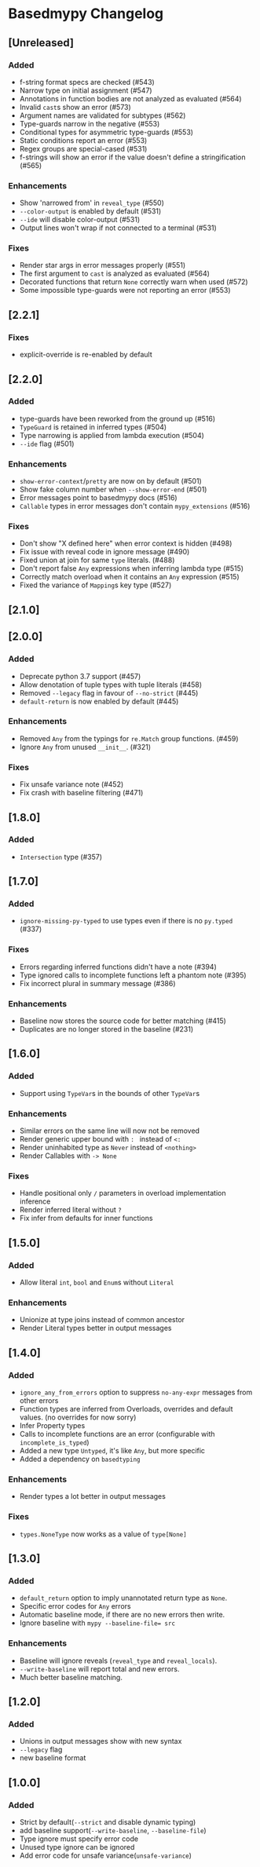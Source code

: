 # Basedmypy Changelog

## [Unreleased]
### Added
- f-string format specs are checked (#543)
- Narrow type on initial assignment (#547)
- Annotations in function bodies are not analyzed as evaluated (#564)
- Invalid `cast`s show an error (#573)
- Argument names are validated for subtypes (#562)
- Type-guards narrow in the negative (#553)
- Conditional types for asymmetric type-guards (#553)
- Static conditions report an error (#553)
- Regex groups are special-cased (#531)
- f-strings will show an error if the value doesn't define a stringification (#565)
### Enhancements
- Show 'narrowed from' in `reveal_type` (#550)
- `--color-output` is enabled by default (#531)
- `--ide` will disable color-output (#531)
- Output lines won't wrap if not connected to a terminal (#531)
### Fixes
- Render star args in error messages properly (#551)
- The first argument to `cast` is analyzed as evaluated (#564)
- Decorated functions that return `None` correctly warn when used (#572)
- Some impossible type-guards were not reporting an error (#553)

## [2.2.1]
### Fixes
- explicit-override is re-enabled by default

## [2.2.0]
### Added
- type-guards have been reworked from the ground up (#516)
- `TypeGuard` is retained in inferred types (#504)
- Type narrowing is applied from lambda execution (#504)
- `--ide` flag (#501)
### Enhancements
- `show-error-context`/`pretty` are now on by default (#501)
- Show fake column number when `--show-error-end` (#501)
- Error messages point to basedmypy docs (#516)
- `Callable` types in error messages don't contain `mypy_extensions` (#516)
### Fixes
- Don't show "X defined here" when error context is hidden (#498)
- Fix issue with reveal code in ignore message (#490)
- Fixed union at join for same `type` literals. (#488)
- Don't report false `Any` expressions when inferring lambda type (#515)
- Correctly match overload when it contains an `Any` expression (#515)
- Fixed the variance of `Mapping`s key type (#527)

## [2.1.0]

## [2.0.0]
### Added
- Deprecate python 3.7 support (#457)
- Allow denotation of tuple types with tuple literals (#458)
- Removed `--legacy` flag in favour of `--no-strict` (#445)
- `default-return` is now enabled by default (#445)
### Enhancements
- Removed `Any` from the typings for `re.Match` group functions. (#459)
- Ignore `Any` from unused `__init__`. (#321)
### Fixes
- Fix unsafe variance note (#452)
- Fix crash with baseline filtering (#471)

## [1.8.0]
### Added
- `Intersection` type (#357)

## [1.7.0]
### Added
- `ignore-missing-py-typed` to use types even if there is no `py.typed` (#337)
### Fixes
- Errors regarding inferred functions didn't have a note (#394)
- Type ignored calls to incomplete functions left a phantom note (#395)
- Fix incorrect plural in summary message (#386)
### Enhancements
- Baseline now stores the source code for better matching (#415)
- Duplicates are no longer stored in the baseline (#231)

## [1.6.0]
### Added
- Support using `TypeVar`s in the bounds of other `TypeVar`s
### Enhancements
- Similar errors on the same line will now not be removed
- Render generic upper bound with `: ` instead of ` <: `
- Render uninhabited type as `Never` instead of `<nothing>`
- Render Callables with `-> None`
### Fixes
- Handle positional only `/` parameters in overload implementation inference
- Render inferred literal without `?`
- Fix infer from defaults for inner functions

## [1.5.0]
### Added
- Allow literal `int`, `bool` and `Enum`s without `Literal`
### Enhancements
- Unionize at type joins instead of common ancestor
- Render Literal types better in output messages

## [1.4.0]
### Added
- `ignore_any_from_errors` option to suppress `no-any-expr` messages from other errors
- Function types are inferred from Overloads, overrides and default values. (no overrides for now sorry)
- Infer Property types
- Calls to incomplete functions are an error (configurable with `incomplete_is_typed`)
- Added a new type `Untyped`, it's like `Any`, but more specific
- Added a dependency on `basedtyping`
### Enhancements
- Render types a lot better in output messages
### Fixes
- `types.NoneType` now works as a value of `type[None]`

## [1.3.0]
### Added
- `default_return` option to imply unannotated return type as `None`.
- Specific error codes for `Any` errors
- Automatic baseline mode, if there are no new errors then write.
- Ignore baseline with `mypy --baseline-file= src`
### Enhancements
- Baseline will ignore reveals (`reveal_type` and `reveal_locals`).
- `--write-baseline` will report total and new errors.
- Much better baseline matching.

## [1.2.0]
### Added
- Unions in output messages show with new syntax
- `--legacy` flag
- new baseline format

## [1.0.0]
### Added
- Strict by default(`--strict` and disable dynamic typing)
- add baseline support(`--write-baseline`, `--baseline-file`)
- Type ignore must specify error code
- Unused type ignore can be ignored
- Add error code for unsafe variance(`unsafe-variance`)
